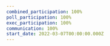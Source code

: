 ```yaml
---
combined_participation: 100%
poll_participation: 100%
exec_participation: 100%
communication: 100%
start_date: 2022-03-07T00:00:00.000Z
---
```

